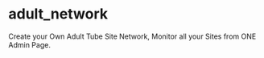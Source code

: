 # adult_network
Create your Own Adult Tube Site Network, Monitor all your Sites from ONE Admin Page.
